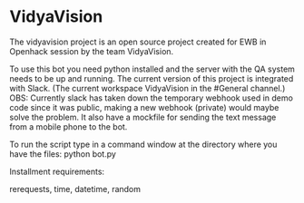 # VidyaVision
The vidyavision project is an open source project created for EWB in Openhack session by the team VidyaVision.

To use this bot you need python installed and the server with the QA system needs to be up and running. 
The current version of this project is integrated with Slack. (The current workspace VidyaVision in the #General channel.)
 OBS: Currently slack has taken down the temporary webhook used in demo code since it was public, making a new webhook (private) would maybe solve the problem. 
It also have a mockfile for sending the text message from a mobile phone to the bot.

To run the script type in a command window at the directory where you have the files:
python bot.py

Installment requirements: 


 rerequests, time, datetime, random
